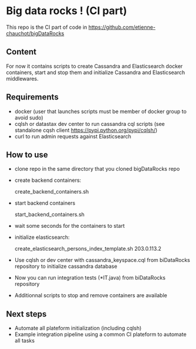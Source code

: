 # Big data rocks ! (CI part)
This repo is the CI part of code in https://github.com/etienne-chauchot/bigDataRocks

## Content
For now it contains scripts to create Cassandra and Elasticsearch docker containers, start and stop them and initialize Cassandra and Elasticsearch middlewares.

## Requirements
 - docker (user that launches scripts must be member of docker group to avoid sudo)
 - cqlsh or datastax dev center to run cassandra cql scripts (see standalone cqsh client https://pypi.python.org/pypi/cqlsh/)
 - curl to run admin requests against Elasticsearch

## How to use
 - clone repo in the same directory that you cloned bigDataRocks repo
 - create backend containers:
    
    create_backend_containers.sh
    
 - start backend containers
    
    start_backend_containers.sh
    
 - wait some seconds for the containers to start
 - initialize elasticsearch:
    
    create_elasticsearch_persons_index_template.sh 203.0.113.2
    
 - Use cqlsh or dev center with cassandra_keyspace.cql from biDataRocks repository to initialize cassandra database 
 - Now you can run integration tests (*IT.java) from biDataRocks repository
 - Additionnal scripts to stop and remove containers are available
  
## Next steps
 - Automate all plateform initialization (including cqlsh)
 - Example integration pipeline using a common CI plateform to automate all tasks



